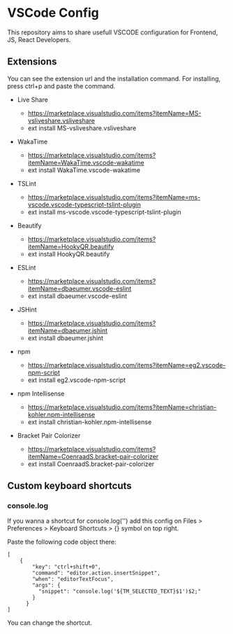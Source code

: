 # VSCode Config

This repository aims to share usefull VSCODE configuration for Frontend, JS, React Developers.


## Extensions
You can see the extension url and the installation command.
For installing, press ctrl+p and paste the command.

* Live Share
  - https://marketplace.visualstudio.com/items?itemName=MS-vsliveshare.vsliveshare
  - ext install MS-vsliveshare.vsliveshare

* WakaTime
  - https://marketplace.visualstudio.com/items?itemName=WakaTime.vscode-wakatime
  - ext install WakaTime.vscode-wakatime

* TSLint 
  - https://marketplace.visualstudio.com/items?itemName=ms-vscode.vscode-typescript-tslint-plugin
  - ext install ms-vscode.vscode-typescript-tslint-plugin

* Beautify
  - https://marketplace.visualstudio.com/items?itemName=HookyQR.beautify
  - ext install HookyQR.beautify
  
* ESLint
  - https://marketplace.visualstudio.com/items?itemName=dbaeumer.vscode-eslint
  - ext install dbaeumer.vscode-eslint

* JSHint
  - https://marketplace.visualstudio.com/items?itemName=dbaeumer.jshint
  - ext install dbaeumer.jshint

* npm
  - https://marketplace.visualstudio.com/items?itemName=eg2.vscode-npm-script
  - ext install eg2.vscode-npm-script

* npm Intellisense
  - https://marketplace.visualstudio.com/items?itemName=christian-kohler.npm-intellisense
  - ext install christian-kohler.npm-intellisense

* Bracket Pair Colorizer
  - https://marketplace.visualstudio.com/items?itemName=CoenraadS.bracket-pair-colorizer
  - ext install CoenraadS.bracket-pair-colorizer


## Custom keyboard shortcuts

### console.log
If you wanna a shortcut for console.log('') add this config on Files > Preferences > Keyboard Shortcuts > {} symbol on top right.

Paste the following code object there:
~~~~
[
    {
        "key": "ctrl+shift+0",
        "command": "editor.action.insertSnippet",
        "when": "editorTextFocus",
        "args": {
          "snippet": "console.log('${TM_SELECTED_TEXT}$1')$2;"
        }
      }
]
~~~~
You can change the shortcut.
